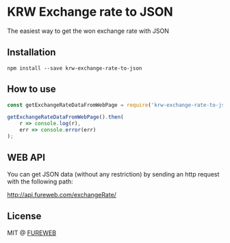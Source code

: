 # KRW Exchange rate to JSON

The easiest way to get the won exchange rate with JSON

## Installation
```
npm install --save krw-exchange-rate-to-json
```

## How to use
```js
const getExchangeRateDataFromWebPage = require('krw-exchange-rate-to-json');

getExchangeRateDataFromWebPage().then(
    r => console.log(r),
    err => console.error(err)
);
```

## WEB API
You can get JSON data (without any restriction) by sending an http request with the following path: 

http://api.fureweb.com/exchangeRate/

## License
MIT @ [FUREWEB](https://fureweb-com.github.io)
